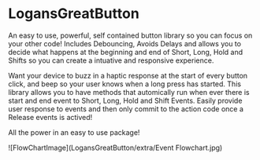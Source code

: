 # LogansGreatButton
An easy to use, powerful, self contained button library so you can focus on your other code! 
Includes Debouncing, Avoids Delays and allows you to decide what happens at the beginning and end of Short, Long, Hold and Shifts so you can create a intuative and responsive experience.

Want your device to buzz in a haptic response at the start of every button click, and beep so your user knows when a long press has started. 
This library allows you to have methods that automically run when ever there is start and end event to Short, Long, Hold and Shift Events.  Easily provide user response to events and then only commit to the action code once a Release events is actived! 

All the power in an easy to use package!

![FlowChartImage](LogansGreatButton/extra/Event Flowchart.jpg)
